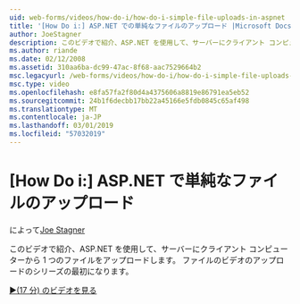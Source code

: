 ```yaml
---
uid: web-forms/videos/how-do-i/how-do-i-simple-file-uploads-in-aspnet
title: '[How Do i:] ASP.NET での単純なファイルのアップロード |Microsoft Docs'
author: JoeStagner
description: このビデオで紹介、ASP.NET を使用して、サーバーにクライアント コンピューターから 1 つのファイルをアップロードします。 これはアップロードのシリーズの最初になります.
ms.author: riande
ms.date: 02/12/2008
ms.assetid: 310aa6ba-dc99-47ac-8f68-aac7529664b2
msc.legacyurl: /web-forms/videos/how-do-i/how-do-i-simple-file-uploads-in-aspnet
msc.type: video
ms.openlocfilehash: e8fa57fa2f80d4a4375606a8819e86791ea5eb52
ms.sourcegitcommit: 24b1f6decbb17bb22a45166e5fdb0845c65af498
ms.translationtype: MT
ms.contentlocale: ja-JP
ms.lasthandoff: 03/01/2019
ms.locfileid: "57032019"
---
```

<a name="how-do-i--simple-file-uploads-in-aspnet"></a>[How Do i:] ASP.NET で単純なファイルのアップロード
====================
によって[Joe Stagner](https://github.com/JoeStagner)

このビデオで紹介、ASP.NET を使用して、サーバーにクライアント コンピューターから 1 つのファイルをアップロードします。 ファイルのビデオのアップロードのシリーズの最初になります。

[&#9654;(17 分) のビデオを見る](https://channel9.msdn.com/Blogs/ASP-NET-Site-Videos/how-do-i-simple-file-uploads-in-aspnet)

